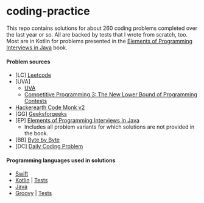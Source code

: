 # coding-practice

This repo contains solutions for about 260 coding problems completed over the last year or so.  All are backed by tests that I wrote from scratch, too.
Most are in Kotlin for problems presented in the [Elements of Programming Interviews in Java](http://elementsofprogramminginterviews.com/) book.

#### Problem sources

* [LC] [Leetcode](http://leetcode.com) 
* [UVA] 
    * [UVA](https://uva.onlinejudge.org/)
    * [Competitive Programming 3: The New Lower Bound of Programming Contests](https://sites.google.com/site/stevenhalim/)
* [Hackerearth Code Monk v2](https://www.hackerearth.com/practice/codemonk/)
* [GG] [Geeksforgeeks](http://www.practice.geeksforgeeks.org/)
* [EP] [Elements of Programming Interviews In Java](http://elementsofprogramminginterviews.com/)
    * Includes all problem variants for which solutions are not provided in the book.
* [BB] [Byte by Byte](https://www.byte-by-byte.com)
* [DC] [Daily Coding Problem](https://www.dailycodingproblem.com/)

#### Programming languages used in solutions

* [Swift](https://github.com/lgtout/coding-practice/tree/master/swift/CodingPractice)
* [Kotlin](https://github.com/lgtout/coding-practice/tree/master/java/src/main/kotlin/com/lagostout) | [Tests](https://github.com/lgtout/coding-practice/tree/master/java/src/test/kotlin/com/lagostout)
* [Java](https://github.com/lgtout/coding-practice/tree/master/java/src/main/java)
* [Groovy](https://github.com/lgtout/coding-practice/tree/master/java/src/main/groovy/com/lagostout) | [Tests](https://github.com/lgtout/coding-practice/tree/master/java/src/test/groovy/com/lagostout)
